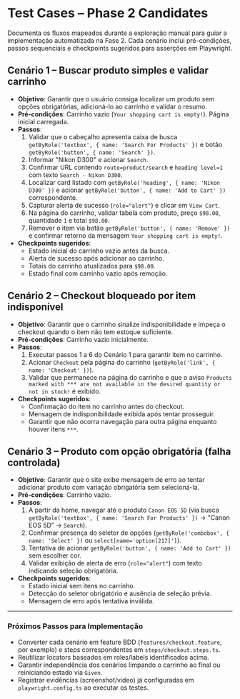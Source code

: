 # Test Cases – Phase 2 Candidates

Documenta os fluxos mapeados durante a exploração manual para guiar a implementação automatizada na Fase 2. Cada cenário inclui pré-condições, passos sequenciais e checkpoints sugeridos para asserções em Playwright.

## Cenário 1 – Buscar produto simples e validar carrinho

- **Objetivo**: Garantir que o usuário consiga localizar um produto sem opções obrigatórias, adicioná-lo ao carrinho e validar o resumo.
- **Pré-condições**: Carrinho vazio (`Your shopping cart is empty!`). Página inicial carregada.
- **Passos**:
  1. Validar que o cabeçalho apresenta caixa de busca `getByRole('textbox', { name: 'Search For Products' })` e botão `getByRole('button', { name: 'Search' })`.
  2. Informar "Nikon D300" e acionar `Search`.
  3. Confirmar URL contendo `route=product/search` e `heading level=1` com texto `Search - Nikon D300`.
  4. Localizar card listado com `getByRole('heading', { name: 'Nikon D300' })` e acionar `getByRole('button', { name: 'Add to Cart' })` correspondente.
  5. Capturar alerta de sucesso (`role="alert"`) e clicar em `View Cart`.
  6. Na página do carrinho, validar tabela com produto, preço `$98.00`, quantidade `1` e total `$98.00`.
  7. Remover o item via botão `getByRole('button', { name: 'Remove' })` e confirmar retorno da mensagem `Your shopping cart is empty!`.
- **Checkpoints sugeridos**:
  - Estado inicial do carrinho vazio antes da busca.
  - Alerta de sucesso após adicionar ao carrinho.
  - Totais do carrinho atualizados para `$98.00`.
  - Estado final com carrinho vazio após remoção.

## Cenário 2 – Checkout bloqueado por item indisponível

- **Objetivo**: Garantir que o carrinho sinalize indisponibilidade e impeça o checkout quando o item não tem estoque suficiente.
- **Pré-condições**: Carrinho vazio inicialmente.
- **Passos**:
  1. Executar passos 1 a 6 do Cenário 1 para garantir item no carrinho.
  2. Acionar `Checkout` pela página do carrinho (`getByRole('link', { name: 'Checkout' })`).
  3. Validar que permanece na página do carrinho e que o aviso `Products marked with *** are not available in the desired quantity or not in stock!` é exibido.
- **Checkpoints sugeridos**:
  - Confirmação do item no carrinho antes do checkout.
  - Mensagem de indisponibilidade exibida após tentar prosseguir.
  - Garantir que não ocorra navegação para outra página enquanto houver itens `***`.

## Cenário 3 – Produto com opção obrigatória (falha controlada)

- **Objetivo**: Garantir que o site exibe mensagem de erro ao tentar adicionar produto com variação obrigatória sem selecioná-la.
- **Pré-condições**: Carrinho vazio.
- **Passos**:
  1. A partir da home, navegar até o produto `Canon EOS 5D` (via busca `getByRole('textbox', { name: 'Search For Products' })` → "Canon EOS 5D" → `Search`).
  2. Confirmar presença do seletor de opções (`getByRole('combobox', { name: 'Select' })` ou `select[name='option[217]']`).
  3. Tentativa de acionar `getByRole('button', { name: 'Add to Cart' })` sem escolher cor.
  4. Validar exibição de alerta de erro (`role="alert"`) com texto indicando seleção obrigatória.
- **Checkpoints sugeridos**:
  - Estado inicial sem itens no carrinho.
  - Detecção do seletor obrigatório e ausência de seleção prévia.
  - Mensagem de erro após tentativa inválida.

---

### Próximos Passos para Implementação

- Converter cada cenário em feature BDD (`features/checkout.feature`, por exemplo) e steps correspondentes em `steps/checkout.steps.ts`.
- Reutilizar locators baseados em roles/labels identificados acima.
- Garantir independência dos cenários limpando o carrinho ao final ou reiniciando estado via `Given`.
- Registrar evidências (screenshot/video) já configuradas em `playwright.config.ts` ao executar os testes.


